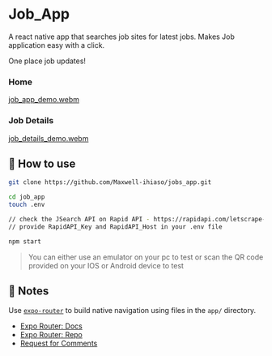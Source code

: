 # Job_App

A react native app that searches job sites for latest jobs. Makes Job application easy with a click.

One place job updates!
### Home
[job_app_demo.webm](https://user-images.githubusercontent.com/64949174/235491573-d1e19a7a-aa78-4250-9373-20f312538dbe.webm)

### Job Details
[job_details_demo.webm](https://user-images.githubusercontent.com/64949174/235757947-bfee7c53-fc78-40d2-8b1b-71786e70f010.webm)



## 🚀 How to use

```sh
git clone https://github.com/Maxwell-ihiaso/jobs_app.git

cd job_app
touch .env

// check the JSearch API on Rapid API - https://rapidapi.com/letscrape-6bRBa3QguO5/api/jsearch
// provide RapidAPI_Key and RapidAPI_Host in your .env file

npm start
```

> You can either use an emulator on your pc to test or scan the QR code provided on your IOS or Android device to test


## 📝 Notes

Use [`expo-router`](https://expo.github.io/router) to build native navigation using files in the `app/` directory.

- [Expo Router: Docs](https://expo.github.io/router)
- [Expo Router: Repo](https://github.com/expo/router)
- [Request for Comments](https://github.com/expo/router/discussions/1)

